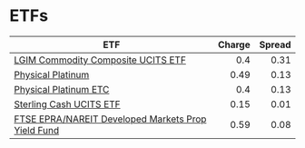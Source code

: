 # ETFs
| ETF | Charge | Spread |
| --- | ------:| ------:|
|[LGIM Commodity Composite UCITS ETF](https://www.hl.co.uk/shares/shares-search-results/B6TMFC5 "Link")|0.4|0.31|
|[Physical Platinum](https://www.hl.co.uk/shares/shares-search-results/B1VS2W5 "Link")|0.49|0.13|
|[Physical Platinum ETC](https://www.hl.co.uk/shares/shares-search-results/B4LV388 "Link")|0.4|0.13|
|[Sterling Cash UCITS ETF](https://www.hl.co.uk/shares/shares-search-results/B2PDKP2 "Link")|0.15|0.01|
|[FTSE EPRA/NAREIT Developed Markets Prop Yield Fund](https://www.hl.co.uk/shares/shares-search-results/B1G53G2 "Link")|0.59|0.08|

